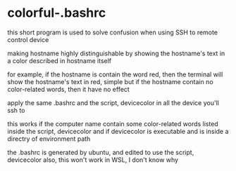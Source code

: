 # colorful-.bashrc
this short program is used to solve confusion when using SSH to remote control device

making hostname highly distinguishable by showing the hostname's text in a color described in hostname itself

for example, if the hostname is contain the word red,
then the terminal will show the hostname's text in red, simple
but if the hostname contain no color-related words, then it have no effect

apply the same .bashrc and the script, devicecolor in all the device you'll ssh to


this works if
  the computer name contain some color-related words listed inside the script, devicecolor
and if
  devicecolor is executable and is inside a directry of environment path

the .bashrc is generated by ubuntu, and edited to use the script, devicecolor
also, this won't work in WSL, I don't know why
